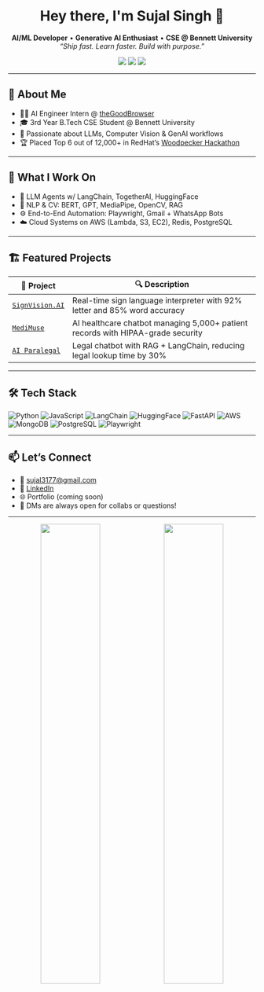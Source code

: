 <h1 align="center">Hey there, I'm Sujal Singh 👋</h1>

<p align="center">
  <b>AI/ML Developer</b> • <b>Generative AI Enthusiast</b> • <b>CSE @ Bennett University</b><br>
  <i>“Ship fast. Learn faster. Build with purpose.”</i>
</p>

<p align="center">
  <a href="mailto:sujal3177@gmail.com"><img src="https://img.shields.io/badge/Email-sujal3177@gmail.com-red?style=flat&logo=gmail"></a>
  <a href="https://linkedin.com/in/sujal-singh-413264252/"><img src="https://img.shields.io/badge/LinkedIn-Sujal_Singh-blue?style=flat&logo=linkedin"></a>
  <a href="https://github.com/Sujal-py3"><img src="https://img.shields.io/github/followers/Sujal-py3?label=Follow&style=social"></a>
</p>

---

## 🚀 About Me

- 👨‍💻 AI Engineer Intern @ [theGoodBrowser](https://thegoodbrowser.com)
- 🎓 3rd Year B.Tech CSE Student @ Bennett University
- 🤖 Passionate about LLMs, Computer Vision & GenAI workflows
- 🏆 Placed Top 6 out of 12,000+ in RedHat’s [Woodpecker Hackathon](https://www.linkedin.com/posts/sujal-singh-413264252_unstop-artificialintelligence-activity-7237462478798929920-p9k)

---

## 🧠 What I Work On

- 🤖 LLM Agents w/ LangChain, TogetherAI, HuggingFace
- 🧠 NLP & CV: BERT, GPT, MediaPipe, OpenCV, RAG
- ⚙️ End-to-End Automation: Playwright, Gmail + WhatsApp Bots
- ☁️ Cloud Systems on AWS (Lambda, S3, EC2), Redis, PostgreSQL

---

## 🏗️ Featured Projects

| 🚀 Project | 🔍 Description |
|-----------|----------------|
| [`SignVision.AI`](https://github.com/Sujal-py3/SignVision.AI) | Real-time sign language interpreter with 92% letter and 85% word accuracy |
| [`MediMuse`](https://github.com/Sujal-py3/MediMuse) | AI healthcare chatbot managing 5,000+ patient records with HIPAA-grade security |
| [`AI Paralegal`](https://github.com/Sujal-py3/AI-Paralegal) | Legal chatbot with RAG + LangChain, reducing legal lookup time by 30% |

---

## 🛠️ Tech Stack

![Python](https://img.shields.io/badge/-Python-black?style=flat-square&logo=python)
![JavaScript](https://img.shields.io/badge/-JavaScript-black?style=flat-square&logo=javascript)
![LangChain](https://img.shields.io/badge/-LangChain-purple?style=flat-square)
![HuggingFace](https://img.shields.io/badge/-HuggingFace-yellow?style=flat-square)
![FastAPI](https://img.shields.io/badge/-FastAPI-teal?style=flat-square)
![AWS](https://img.shields.io/badge/-AWS-orange?style=flat-square&logo=amazonaws)
![MongoDB](https://img.shields.io/badge/-MongoDB-darkgreen?style=flat-square&logo=mongodb)
![PostgreSQL](https://img.shields.io/badge/-PostgreSQL-blue?style=flat-square&logo=postgresql)
![Playwright](https://img.shields.io/badge/-Playwright-2b2b2b?style=flat-square&logo=microsoft)

---

## 📫 Let’s Connect

- 💌 sujal3177@gmail.com  
- 💼 [LinkedIn](https://linkedin.com/in/sujal-singh-413264252/)  
- 🌐 Portfolio (coming soon)  
- 💬 DMs are always open for collabs or questions!

---

<p align="center">
  <img src="https://github-readme-stats.vercel.app/api?username=Sujal-py3&show_icons=true&hide_title=true&theme=github_dark&count_private=true&hide_border=true" width="49%"/>
  <img src="https://github-readme-stats.vercel.app/api/top-langs/?username=Sujal-py3&layout=compact&theme=github_dark&hide_border=true&langs_count=8" width="49%"/>
</p>
